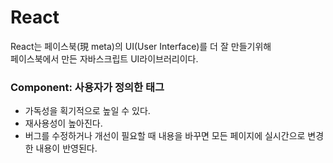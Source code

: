 <h1>React</h1>
<p>
React는 페이스북(現 meta)의 UI(User Interface)를 더 잘 만들기위해 </br>
페이스북에서 만든 자바스크립트 UI라이브러리이다.</br>
   <h3>Component: 사용자가 정의한 태그</h3>
   <ul>
      <li>가독성을 획기적으로 높일 수 있다.</li>
      <li>재사용성이 높아진다.</li>
      <li>버그를 수정하거나 개선이 필요할 때 내용을 바꾸면 
      모든 페이지에 실시간으로 변경한 내용이 반영된다.</li>
   <ul>
</p>
